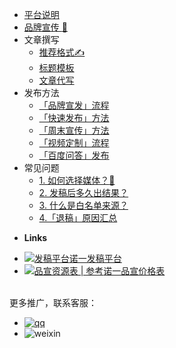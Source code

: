 - [平台说明](README)
- [品牌宣传 :star2:](branding)
- 文章撰写
  - [推荐格式✍️](writing/format)
  - [标题模板](writing/title)
  - [文章代写](writing/ghostwrite)
- 发布方法
  - [「品牌宣发」流程](posting/news-release)
  - [「快速发布」方法](posting/fast-release)
  - [「周末宣传」方法](posting/weekend-release)
  - [「视频定制」流程](posting/video-release)
  - [「百度问答」发布](posting/zhidao)
- 常见问题
  - [1. 如何选择媒体？:raising_hand:](faq/how-to-choose-news-media)
  - [2. 发稿后多久出结果？](faq/release-time)
  - [3. 什么是白名单来源？](faq/whitelist)
  - [4.「退稿」原因汇总](faq/how-to-avoid-withdrawal)

* **Links**

- [![发稿平台](https://www.seoipo.com/svg/logo_16.svg)诺一发稿平台](http://www.brandipo.com)
- [![品宣资源表 | 参考](https://www.seoipo.com/svg/download.svg)诺一品宣价格表](http://ziyuan.seoipo.com/%E8%AF%BA%E4%B8%80%E5%93%81%E5%AE%A3%E8%B5%84%E6%BA%90%E8%A1%A8.xlsx)

<br/>
更多推广，联系客服：

- [![qq](http://tc.seoipo.com/qq.png)](http://wpa.qq.com/msgrd?v=3&uin=244538479&site=qq&menu=yes)
- ![weixin](http://tc.seoipo.com/20191022150417.jpg)
